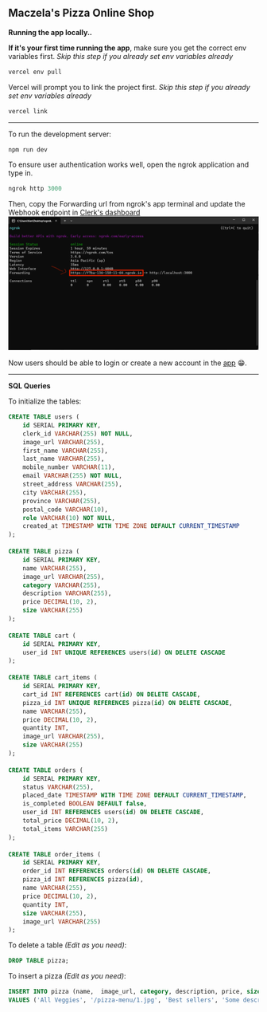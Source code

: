 ## Maczela's Pizza Online Shop

**Running the app locally..**

**If it's your first time running the app**, make sure you get the correct env variables first.
_Skip this step if you already set env variables already_

```bash
vercel env pull
```

Vercel will prompt you to link the project first.
_Skip this step if you already set env variables already_

```bash
vercel link
```

---

To run the development server:

```bash
npm run dev
```

To ensure user authentication works well, open the ngrok application and type in.

```powershell
ngrok http 3000
```

Then, copy the Forwarding url from ngrok's app terminal and update the Webhook endpoint in [Clerk's dashboard](https://dashboard.clerk.com/apps/app_2YxPo2d6glgTYGgrBUFeKjhQ9wz/instances/ins_2YxPoFDr8tsV1kDsYp8NjBoWz9r/webhooks)
![Alt text](./public/docs/ngrok.png)

Now users should be able to login or create a new account in the [app](http://localhost:3000) 😁.

---

**SQL Queries**

To initialize the tables:

```sql
CREATE TABLE users (
	id SERIAL PRIMARY KEY,
	clerk_id VARCHAR(255) NOT NULL,
	image_url VARCHAR(255),
	first_name VARCHAR(255),
	last_name VARCHAR(255),
	mobile_number VARCHAR(11),
	email VARCHAR(255) NOT NULL,
	street_address VARCHAR(255),
	city VARCHAR(255),
	province VARCHAR(255),
	postal_code VARCHAR(10),
	role VARCHAR(10) NOT NULL,
	created_at TIMESTAMP WITH TIME ZONE DEFAULT CURRENT_TIMESTAMP
);

CREATE TABLE pizza (
	id SERIAL PRIMARY KEY,
	name VARCHAR(255),
	image_url VARCHAR(255),
	category VARCHAR(255),
	description VARCHAR(255),
	price DECIMAL(10, 2),
	size VARCHAR(255)
);

CREATE TABLE cart (
	id SERIAL PRIMARY KEY,
	user_id INT UNIQUE REFERENCES users(id) ON DELETE CASCADE
);

CREATE TABLE cart_items (
	id SERIAL PRIMARY KEY,
	cart_id INT REFERENCES cart(id) ON DELETE CASCADE,
	pizza_id INT UNIQUE REFERENCES pizza(id) ON DELETE CASCADE,
	name VARCHAR(255),
	price DECIMAL(10, 2),
	quantity INT,
	image_url VARCHAR(255),
	size VARCHAR(255)
);

CREATE TABLE orders (
	id SERIAL PRIMARY KEY,
	status VARCHAR(255),
	placed_date TIMESTAMP WITH TIME ZONE DEFAULT CURRENT_TIMESTAMP,
	is_completed BOOLEAN DEFAULT false,
	user_id INT REFERENCES users(id) ON DELETE CASCADE,
	total_price DECIMAL(10, 2),
	total_items VARCHAR(255)
);

CREATE TABLE order_items (
	id SERIAL PRIMARY KEY,
	order_id INT REFERENCES orders(id) ON DELETE CASCADE,
	pizza_id INT REFERENCES pizza(id),
	name VARCHAR(255),
	price DECIMAL(10, 2),
	quantity INT,
	size VARCHAR(255),
	image_url VARCHAR(255)
);
```

To delete a table _(Edit as you need)_:

```sql
DROP TABLE pizza;
```

To insert a pizza _(Edit as you need)_:

```sql
INSERT INTO pizza (name,  image_url, category, description, price, size)
VALUES ('All Veggies', '/pizza-menu/1.jpg', 'Best sellers', 'Some description', 298, 'Medium 10"');
```
